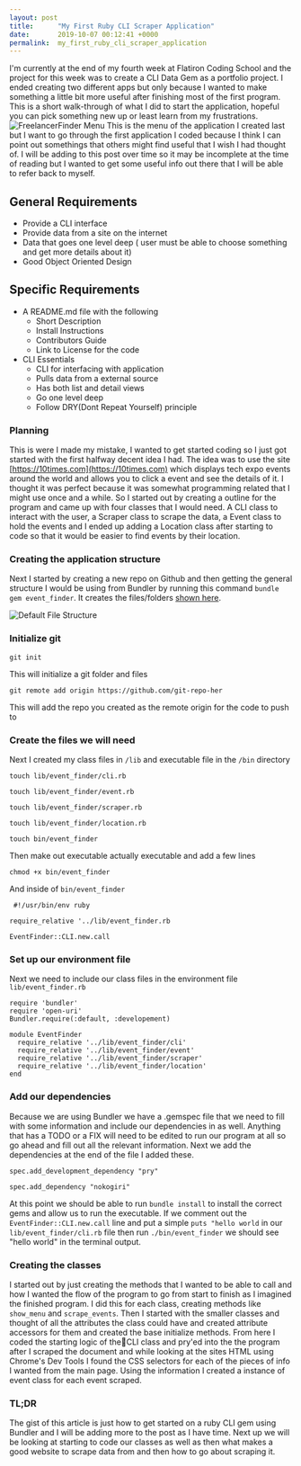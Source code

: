 ```yaml
---
layout: post
title:      "My First Ruby CLI Scraper Application"
date:       2019-10-07 00:12:41 +0000
permalink:  my_first_ruby_cli_scraper_application
---
```



I'm currently at the end of my fourth week at Flatiron Coding School and the project for this week was to create a CLI Data Gem as a portfolio project.  I ended creating two different apps but only because I wanted to make something a little bit more useful after finishing most of the first program.  This is a short walk-through of what I did to start the application, hopeful you can pick something new up or least learn from my frustrations.
![FreelancerFinder Menu](https://i.ibb.co/N6v8ffq/freelancer-finder-menu.png)
This is the menu of the application I created last but I want to go through the first application I coded because I think I can point out somethings that others might find useful that I wish I had thought of.  I will be adding to this post over time so it may be incomplete at the time of reading but I wanted to get some useful info out there that I will be able to refer back to myself.

## General Requirements  
 - Provide a CLI interface
 - Provide data from a site on the internet
 - Data that goes one level deep ( user must be able to choose something and get more details about it)
 - Good Object Oriented Design

## Specific Requirements
- A README.md file with the following
  - Short Description
  - Install Instructions
  - Contributors Guide
  - Link to License for the code
- CLI Essentials
  - CLI for interfacing with application
  - Pulls data from a external source
  - Has both list and detail views
  - Go one level deep
  - Follow DRY(Dont Repeat Yourself) principle


### Planning

This is were I made my mistake, I wanted to get started coding so I just got started with the first halfway decent idea I had.  The idea was to use the site [https://10times.com](https://10times.com) which displays tech expo events around the world and allows you to click a event and see the details of it.  I thought it was perfect because it was somewhat programming related that I might use once and a while.  So I started out by creating a outline for the program and came up with four classes that I would need.  A CLI class to interact with the user, a Scraper class to scrape the data, a Event class to hold the events and I ended up adding a Location class after starting to code so that it would be easier to find events by their location.  

### Creating the application structure

Next I started by creating a new repo on Github and then getting the general structure I would be using from Bundler by running this command `bundle gem event_finder`.  It creates the files/folders [shown here](https://drive.google.com/open?id=1DJmMK86bSK0-XoYZ2SJDZg33hjgscrMi).

![Default File Structure](https://i.ibb.co/bBFMKyB/bundle-gem-structure.png)

### Initialize git

  ```git init```

This will initialize a git folder and files

  ```git remote add origin https://github.com/git-repo-her```

This will add the repo you created as the remote origin for the code to push to

### Create the files we will need

Next I created my class files in `/lib` and executable file in the `/bin` directory

```touch lib/event_finder/cli.rb```

```touch lib/event_finder/event.rb```

```touch lib/event_finder/scraper.rb```

```touch lib/event_finder/location.rb```

```touch bin/event_finder```

Then make out executable actually executable and add a few lines

```chmod +x bin/event_finder```

And inside of `bin/event_finder`

```
 #!/usr/bin/env ruby

require_relative '../lib/event_finder.rb

EventFinder::CLI.new.call
```

### Set up our environment file

Next we need to include our class files in the environment file `lib/event_finder.rb`

```
require 'bundler'
require 'open-uri'
Bundler.require(:default, :developement)

module EventFinder
  require_relative '../lib/event_finder/cli'
  require_relative '../lib/event_finder/event'
  require_relative '../lib/event_finder/scraper'
  require_relative '../lib/event_finder/location'
end
```

### Add our dependencies

Because we are using Bundler we have a .gemspec file that we need to fill with some information and include our dependencies in as well.  Anything that has a TODO or a FIX will need to be edited to run our program at all so go ahead and fill out all the relevant information.  Next we add the dependencies at the end of the file I added these.

```
spec.add_development_dependency "pry"

spec.add_dependency "nokogiri"
```

At this point we should be able to run `bundle install` to install the correct gems and allow us to run the executable.  If we comment out the `EventFinder::CLI.new.call` line and put a simple `puts "hello world` in our `lib/event_finder/cli.rb` file then run `./bin/event_finder` we should see "hello world" in the terminal output.

### Creating the classes

I started out by just creating the methods that I wanted to be able to call and how I wanted the flow of the program
to go from start to finish as I imagined the finished program.  I did this for each class, creating methods like
`show_menu` and `scrape_events`.  Then I started with the smaller classes and thought of all the attributes the class could have and created attribute accessors for them and created the base initialize methods.  From here I coded the starting logic of theCLI class and pry'ed into the the program after I scraped the document and while looking at the sites HTML using Chrome's Dev Tools I found the CSS selectors for each of the pieces of info I wanted from the main page.  Using the information I created a instance of event class for each event scraped.



### TL;DR
The gist of this article is just how to get started on a ruby CLI gem using Bundler and I will be adding more to the post as I have time.  Next up we will be looking at starting to code our classes as well as then what makes a good website to scrape data from and then how to go about scraping it.
